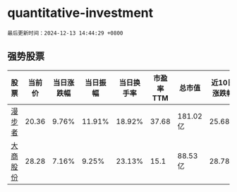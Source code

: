 # quantitative-investment

`最后更新时间：2024-12-13 14:44:29 +0800`

## 强势股票

|股票|当前价|当日涨跌幅|当日振幅|当日换手率|市盈率TTM|总市值|近10日涨跌幅|
|----|----|----|----|----|----|----|----|
|[漫步者](https://xueqiu.com/S/SZ002351)|20.36|9.76%|11.91%|18.92%|37.68|181.02亿|25.68%|
|[大商股份](https://xueqiu.com/S/SH600694)|28.28|7.16%|9.25%|23.13%|15.1|88.53亿|28.78%|
